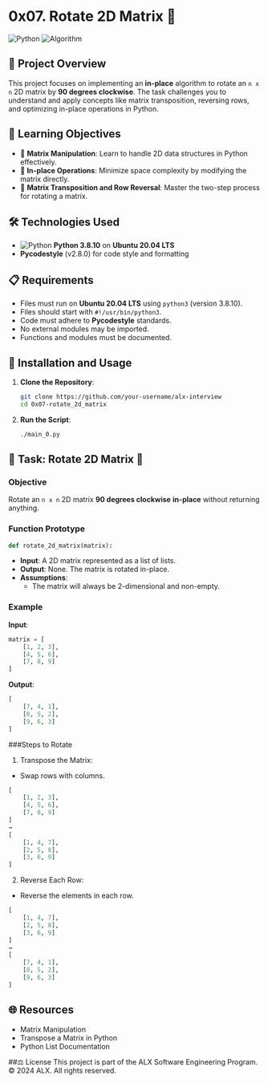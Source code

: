 # 0x07. Rotate 2D Matrix 🔄

![Python](https://img.shields.io/badge/Python-3.8.10-blue?style=flat-square&logo=python) ![Algorithm](https://img.shields.io/badge/Algorithm-Matrix_Manipulation-lightgrey?style=flat-square&logo=python)

## 📖 Project Overview
This project focuses on implementing an **in-place** algorithm to rotate an `n x n` 2D matrix by **90 degrees clockwise**. The task challenges you to understand and apply concepts like matrix transposition, reversing rows, and optimizing in-place operations in Python.

## 🎯 Learning Objectives
- 🧩 **Matrix Manipulation**: Learn to handle 2D data structures in Python effectively.
- 🚀 **In-place Operations**: Minimize space complexity by modifying the matrix directly.
- 🔄 **Matrix Transposition and Row Reversal**: Master the two-step process for rotating a matrix.

## 🛠️ Technologies Used
- ![Python](https://img.shields.io/badge/Python-3.8.10-blue?style=flat-square&logo=python) **Python 3.8.10** on **Ubuntu 20.04 LTS**
- **Pycodestyle** (v2.8.0) for code style and formatting

## 📋 Requirements
- Files must run on **Ubuntu 20.04 LTS** using `python3` (version 3.8.10).
- Files should start with `#!/usr/bin/python3`.
- Code must adhere to **Pycodestyle** standards.
- No external modules may be imported.
- Functions and modules must be documented.

## 🚀 Installation and Usage

1. **Clone the Repository**:
    ```bash
    git clone https://github.com/your-username/alx-interview
    cd 0x07-rotate_2d_matrix
    ```

2. **Run the Script**:
    ```bash
    ./main_0.py
    ```

## 📝 Task: Rotate 2D Matrix 🔄

### Objective
Rotate an `n x n` 2D matrix **90 degrees clockwise** **in-place** without returning anything.

### Function Prototype
```python
def rotate_2d_matrix(matrix):
```
- **Input**: A 2D matrix represented as a list of lists.
- **Output**: None. The matrix is rotated in-place.
- **Assumptions**:
    - The matrix will always be 2-dimensional and non-empty.
### Example
**Input**:
```python
matrix = [
    [1, 2, 3],
    [4, 5, 6],
    [7, 8, 9]
]
```
**Output**:
```python
[
    [7, 4, 1],
    [8, 5, 2],
    [9, 6, 3]
]
```
###Steps to Rotate
1. Transpose the Matrix:
- Swap rows with columns.
```python
[
    [1, 2, 3],
    [4, 5, 6],
    [7, 8, 9]
]
→ 
[
    [1, 4, 7],
    [2, 5, 8],
    [3, 6, 9]
]
```
2. Reverse Each Row:
- Reverse the elements in each row.
```python
[
    [1, 4, 7],
    [2, 5, 8],
    [3, 6, 9]
]
→ 
[
    [7, 4, 1],
    [8, 5, 2],
    [9, 6, 3]
]
```
## 🌐 Resources
- Matrix Manipulation
- Transpose a Matrix in Python
- Python List Documentation

##⚖️ License
This project is part of the ALX Software Engineering Program.
© 2024 ALX. All rights reserved.
